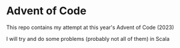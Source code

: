 # Advent of Code

This repo contains my attempt at this year's Advent of Code (2023)

I will try and do some problems (probably not all of them) in Scala
